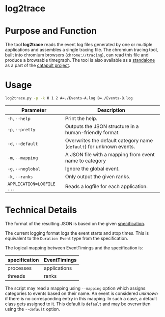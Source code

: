 # log2trace

# Purpose and Function

The tool __log2trace__ reads the event log files generated by one or multiple applications and assembles a single tracing file.
The chromium tracing tool, built into chromium browsers (`chrome://tracing`), can read this file and produce a browsable timegraph.
The tool is also available as a [standalone](https://github.com/catapult-project/catapult/tree/master/tracing) as a part of the
[catapult project](https://github.com/catapult-project/catapult/).


# Usage

```sh
log2trace.py -p -k 0 1 2 A=./Events-A.log B=./Events-B.log
```

| Parameter | Description |
| --------- | ----------- |
| `-h`, `--help`   | Print the help. |
| `-p`, `--pretty` | Outputs the JSON structure in a human-friendly format. |
| `-d`, `--default`| Overwrites the default category name (`default`) for unknown events. |
| `-m`, `--mapping`| A JSON file with a mapping from event name to category |
| `-g`, `--noglobal` | Ignore the global event. |
| `-k`, `--ranks`  | Only output the given ranks. |
| `APPLICATION=LOGFILE ...` | Reads a logfile for each application. |


# Technical Details

The format of the resulting JSON is based on the given [specification](https://docs.google.com/document/d/1CvAClvFfyA5R-PhYUmn5OOQtYMH4h6I0nSsKchNAySU/preview#).

The current logging format logs the event starts and stop times.
This is equivalent to the `Duration Event` type from the specification.

The logical mapping between EventTimings and the specification is:

| specification | EventTimings |
| ------------- | ------- |
| processes | applications |
| threads |  ranks |

The script may read a mapping using `--mapping` option which assigns categories to events based on their name.
An event is considered _unknown_ if there is no corresponding entry in this mapping.
In such a case, a default class gets assigned to it.
This default is `default` and may be overwritten using the `--default` option.
